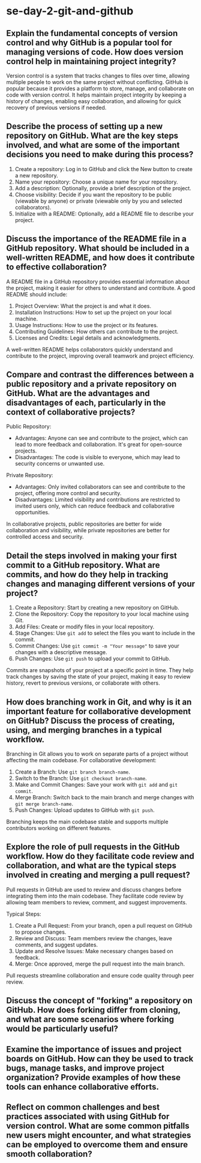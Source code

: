 # se-day-2-git-and-github
## Explain the fundamental concepts of version control and why GitHub is a popular tool for managing versions of code. How does version control help in maintaining project integrity?
Version control is a system that tracks changes to files over time, allowing multiple people to work on the same project without conflicting. GitHub is popular because it provides a platform to store, manage, and collaborate on code with version control. It helps maintain project integrity by keeping a history of changes, enabling easy collaboration, and allowing for quick recovery of previous versions if needed.
## Describe the process of setting up a new repository on GitHub. What are the key steps involved, and what are some of the important decisions you need to make during this process?
1. Create a repository: Log in to GitHub and click the New button to create a new repository.
2. Name your repository: Choose a unique name for your repository.
3. Add a description: Optionally, provide a brief description of the project.
4. Choose visibility: Decide if you want the repository to be public (viewable by anyone) or private (viewable only by you and selected collaborators).
5. Initialize with a README: Optionally, add a README file to describe your project.
## Discuss the importance of the README file in a GitHub repository. What should be included in a well-written README, and how does it contribute to effective collaboration?
A README file in a GitHub repository provides essential information about the project, making it easier for others to understand and contribute. A good README should include:

1. Project Overview: What the project is and what it does.
2. Installation Instructions: How to set up the project on your local machine.
3. Usage Instructions: How to use the project or its features.
4. Contributing Guidelines: How others can contribute to the project.
5. Licenses and Credits: Legal details and acknowledgments.

A well-written README helps collaborators quickly understand and contribute to the project, improving overall teamwork and project efficiency.
## Compare and contrast the differences between a public repository and a private repository on GitHub. What are the advantages and disadvantages of each, particularly in the context of collaborative projects?
Public Repository:
- Advantages: Anyone can see and contribute to the project, which can lead to more feedback and collaboration. It's great for open-source projects.
- Disadvantages: The code is visible to everyone, which may lead to security concerns or unwanted use.

Private Repository:
- Advantages: Only invited collaborators can see and contribute to the project, offering more control and security.
- Disadvantages: Limited visibility and contributions are restricted to invited users only, which can reduce feedback and collaborative opportunities.

In collaborative projects, public repositories are better for wide collaboration and visibility, while private repositories are better for controlled access and security.
## Detail the steps involved in making your first commit to a GitHub repository. What are commits, and how do they help in tracking changes and managing different versions of your project?
1. Create a Repository: Start by creating a new repository on GitHub.
2. Clone the Repository: Copy the repository to your local machine using Git.
3. Add Files: Create or modify files in your local repository.
4. Stage Changes: Use `git add` to select the files you want to include in the commit.
5. Commit Changes: Use `git commit -m "Your message"` to save your changes with a descriptive message.
6. Push Changes: Use `git push` to upload your commit to GitHub.

Commits are snapshots of your project at a specific point in time. They help track changes by saving the state of your project, making it easy to review history, revert to previous versions, or collaborate with others.
## How does branching work in Git, and why is it an important feature for collaborative development on GitHub? Discuss the process of creating, using, and merging branches in a typical workflow.
Branching in Git allows you to work on separate parts of a project without affecting the main codebase. For collaborative development:
1. Create a Branch: Use `git branch branch-name`.
2. Switch to the Branch: Use `git checkout branch-name`.
3. Make and Commit Changes: Save your work with `git add` and `git commit`.
4. Merge Branch: Switch back to the main branch and merge changes with `git merge branch-name`.
5. Push Changes: Upload updates to GitHub with `git push`.

Branching keeps the main codebase stable and supports multiple contributors working on different features.
## Explore the role of pull requests in the GitHub workflow. How do they facilitate code review and collaboration, and what are the typical steps involved in creating and merging a pull request?
Pull requests in GitHub are used to review and discuss changes before integrating them into the main codebase. They facilitate code review by allowing team members to review, comment, and suggest improvements.

Typical Steps:
1. Create a Pull Request: From your branch, open a pull request on GitHub to propose changes.
2. Review and Discuss: Team members review the changes, leave comments, and suggest updates.
3. Update and Resolve Issues: Make necessary changes based on feedback.
4. Merge: Once approved, merge the pull request into the main branch.

Pull requests streamline collaboration and ensure code quality through peer review.
## Discuss the concept of "forking" a repository on GitHub. How does forking differ from cloning, and what are some scenarios where forking would be particularly useful?

## Examine the importance of issues and project boards on GitHub. How can they be used to track bugs, manage tasks, and improve project organization? Provide examples of how these tools can enhance collaborative efforts.

## Reflect on common challenges and best practices associated with using GitHub for version control. What are some common pitfalls new users might encounter, and what strategies can be employed to overcome them and ensure smooth collaboration?
